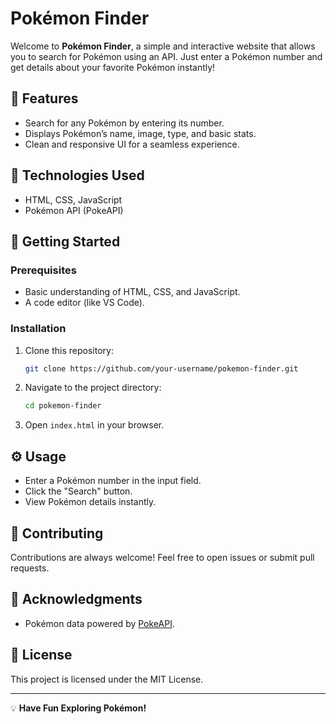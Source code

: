 # Pokémon Finder

Welcome to **Pokémon Finder**, a simple and interactive website that allows you to search for Pokémon using an API. Just enter a Pokémon number and get details about your favorite Pokémon instantly!

## 🚀 Features

* Search for any Pokémon by entering its number.
* Displays Pokémon’s name, image, type, and basic stats.
* Clean and responsive UI for a seamless experience.

## 🔧 Technologies Used

* HTML, CSS, JavaScript
* Pokémon API (PokeAPI)



## 🚀 Getting Started

### Prerequisites

* Basic understanding of HTML, CSS, and JavaScript.
* A code editor (like VS Code).

### Installation

1. Clone this repository:

   ```bash
   git clone https://github.com/your-username/pokemon-finder.git
   ```
2. Navigate to the project directory:

   ```bash
   cd pokemon-finder
   ```
3. Open `index.html` in your browser.

## ⚙️ Usage

* Enter a Pokémon number in the input field.
* Click the "Search" button.
* View Pokémon details instantly.

## 📌 Contributing

Contributions are always welcome! Feel free to open issues or submit pull requests.

## 💖 Acknowledgments

* Pokémon data powered by [PokeAPI](https://pokeapi.co/).

## 📄 License

This project is licensed under the MIT License.

---

💡 **Have Fun Exploring Pokémon!**

